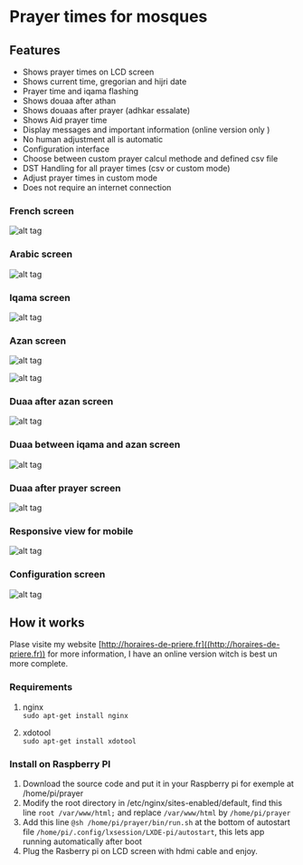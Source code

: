 # Prayer times for mosques ###

## Features

* Shows prayer times on LCD screen
* Shows current time, gregorian and hijri date
* Prayer time and iqama flashing
* Shows douaa after athan
* Shows douaas after prayer (adhkar essalate)
* Shows Aid prayer time
* Display messages and important information (online version only                 )
* No human adjustment all is automatic
* Configuration interface
* Choose between custom prayer calcul methode and defined csv file
* DST Handling for all prayer times (csv or custom mode)
* Adjust prayer times in custom mode
* Does not require an internet connection


### French screen
![alt tag](http://horaires-de-priere.fr/bundles/app/agency/img/software/french.png)

### Arabic screen
![alt tag](http://horaires-de-priere.fr/bundles/app/agency/img/software/arabic.png)

### Iqama screen
![alt tag](http://horaires-de-priere.fr/bundles/app/agency/img/software/iqama.png)

### Azan screen
![alt tag](http://horaires-de-priere.fr/bundles/app/agency/img/software/adhan-1.png)

![alt tag](http://horaires-de-priere.fr/bundles/app/agency/img/software/adhan-2.png)

### Duaa after azan screen
![alt tag](http://horaires-de-priere.fr/bundles/app/agency/img/software/douaa-after-adhan.png)

### Duaa between iqama and azan screen
![alt tag](http://horaires-de-priere.fr/bundles/app/agency/img/software/douaa-between-adhan-and-iqama.png)

### Duaa after prayer screen
![alt tag](http://horaires-de-priere.fr/bundles/app/agency/img/software/douaa-after-prayer.png)


### Responsive view for mobile
![alt tag](http://horaires-de-priere.fr/bundles/app/agency/img/software/mobile.png)

### Configuration screen
![alt tag](http://horaires-de-priere.fr/bundles/app/agency/img/software/configure.png)

## How it works

Plase visite my website [http://horaires-de-priere.fr]((http://horaires-de-priere.fr)) for more information, I have an online version witch is best un more complete.

### Requirements
1. nginx  
`sudo apt-get install nginx`

2. xdotool  
`sudo apt-get install xdotool`

### Install on Raspberry PI
1. Download the source code and put it in your Raspberry pi for exemple at /home/pi/prayer
2. Modify the root directory in /etc/nginx/sites-enabled/default, find this line `root /var/www/html;` and replace `/var/www/html` by `/home/pi/prayer`
3. Add this line `@sh /home/pi/prayer/bin/run.sh` at the bottom of autostart file `/home/pi/.config/lxsession/LXDE-pi/autostart`, this lets app running automatically after boot
4. Plug the Rasberry pi on LCD screen with hdmi cable and enjoy.